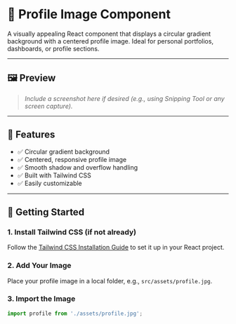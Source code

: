# 🔵 Profile Image Component

A visually appealing React component that displays a circular gradient background with a centered profile image. Ideal for personal portfolios, dashboards, or profile sections.

---

## 🖼️ Preview

> _Include a screenshot here if desired (e.g., using Snipping Tool or any screen capture)._

---

## 📌 Features

- ✅ Circular gradient background
- ✅ Centered, responsive profile image
- ✅ Smooth shadow and overflow handling
- ✅ Built with Tailwind CSS
- ✅ Easily customizable

---

## 🚀 Getting Started

### 1. Install Tailwind CSS (if not already)

Follow the [Tailwind CSS Installation Guide](https://tailwindcss.com/docs/installation) to set it up in your React project.

### 2. Add Your Image

Place your profile image in a local folder, e.g., `src/assets/profile.jpg`.

### 3. Import the Image

```jsx
import profile from './assets/profile.jpg';
